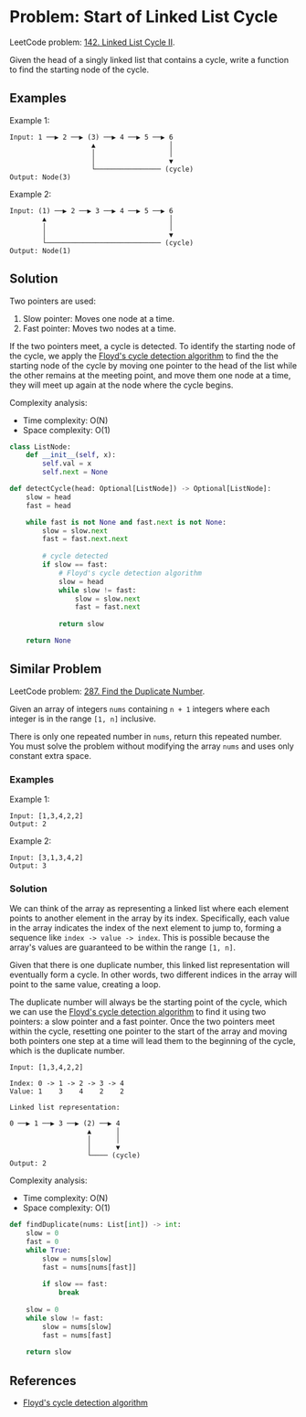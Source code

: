 # Problem: Start of Linked List Cycle

LeetCode problem: [142. Linked List Cycle II](https://leetcode.com/problems/linked-list-cycle-ii/).

Given the head of a singly linked list that contains a cycle, write a function to find the starting node of the cycle.

## Examples

Example 1:

```plaintext
Input: 1 ──▶ 2 ──▶ (3) ──▶ 4 ──▶ 5 ──▶ 6
                    ▲                  │
                    │                  │
                    │                  ▼
                    └──────────────── (cycle)
Output: Node(3)
```

Example 2:

```plaintext
Input: (1) ──▶ 2 ──▶ 3 ──▶ 4 ──▶ 5 ──▶ 6
        ▲                              │
        │                              │
        │                              ▼
        └──────────────────────────── (cycle)
Output: Node(1)
```

## Solution

Two pointers are used:

1. Slow pointer: Moves one node at a time.
2. Fast pointer: Moves two nodes at a time.

If the two pointers meet, a cycle is detected. To identify the starting node of the cycle, we apply the [Floyd's cycle detection algorithm](https://en.wikipedia.org/wiki/Cycle_detection#Floyd's_tortoise_and_hare) to find the the starting node of the cycle by moving one pointer to the head of the list while the other remains at the meeting point, and move them one node at a time, they will meet up again at the node where the cycle begins.

Complexity analysis:

- Time complexity: O(N)
- Space complexity: O(1)

```python
class ListNode:
    def __init__(self, x):
        self.val = x
        self.next = None

def detectCycle(head: Optional[ListNode]) -> Optional[ListNode]:
    slow = head
    fast = head

    while fast is not None and fast.next is not None:
        slow = slow.next
        fast = fast.next.next
        
        # cycle detected
        if slow == fast:
            # Floyd's cycle detection algorithm
            slow = head
            while slow != fast:
                slow = slow.next
                fast = fast.next
            
            return slow

    return None
```

## Similar Problem

LeetCode problem: [287. Find the Duplicate Number](https://leetcode.com/problems/find-the-duplicate-number/).

Given an array of integers `nums` containing `n + 1` integers where each integer is in the range `[1, n]` inclusive.

There is only one repeated number in `nums`, return this repeated number.
You must solve the problem without modifying the array `nums` and uses only constant extra space.

### Examples

Example 1:

```plaintext
Input: [1,3,4,2,2]
Output: 2
```

Example 2:

```plaintext
Input: [3,1,3,4,2]
Output: 3
```

### Solution

We can think of the array as representing a linked list where each element points to another element in the array by its index. Specifically, each value in the array indicates the index of the next element to jump to, forming a sequence like `index -> value -> index`. This is possible because the array's values are guaranteed to be within the range `[1, n]`.

Given that there is one duplicate number, this linked list representation will eventually form a cycle. In other words, two different indices in the array will point to the same value, creating a loop.

The duplicate number will always be the starting point of the cycle, which we can use the [Floyd's cycle detection algorithm](https://en.wikipedia.org/wiki/Cycle_detection#Floyd's_tortoise_and_hare) to find it using two pointers: a slow pointer and a fast pointer. Once the two pointers meet within the cycle, resetting one pointer to the start of the array and moving both pointers one step at a time will lead them to the beginning of the cycle, which is the duplicate number.

```plaintext
Input: [1,3,4,2,2]

Index: 0 -> 1 -> 2 -> 3 -> 4
Value: 1    3    4    2    2

Linked list representation:

0 ──▶ 1 ──▶ 3 ──▶ (2) ──▶ 4
                   ▲      │
                   │      │
                   │      ▼
                   └──── (cycle)
Output: 2
```

Complexity analysis:

- Time complexity: O(N)
- Space complexity: O(1)

```python
def findDuplicate(nums: List[int]) -> int:
    slow = 0
    fast = 0
    while True:
        slow = nums[slow]
        fast = nums[nums[fast]]
        
        if slow == fast:
            break
    
    slow = 0
    while slow != fast:
        slow = nums[slow]
        fast = nums[fast]
    
    return slow
```

## References

- [Floyd's cycle detection algorithm](https://www.youtube.com/watch?v=S5TcPmTl6ww)